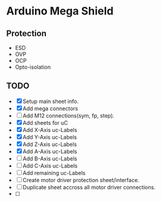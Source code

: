 # Arduino Mega Shield

## Protection

- ESD
- OVP
- OCP
- Opto-isolation




## TODO

- [X] Setup main sheet info.
- [X] Add mega connectors
- [ ] Add M12 connections(sym, fp, step).
- [X] Add sheets for uC
- [X] Add X-Axis uc-Labels
- [X] Add Y-Axis uc-Labels
- [X] Add Z-Axis uc-Labels
- [X] Add A-Axis uc-Labels
- [ ] Add B-Axis uc-Labels
- [ ] Add C-Axis uc-Labels
- [ ] Add remaining uc-Labels
- [ ] Create motor driver protection sheet/interface.
- [ ] Duplicate sheet accross all motor driver connections.
- [ ] 
